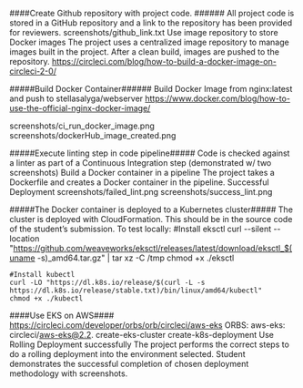 ####Create Github repository with project code.	######
All project code is stored in a GitHub repository and a link to the repository has been provided for reviewers.
screenshots/github_link.txt
Use image repository to store Docker images	The project uses a centralized image repository to manage images built in the project. After a clean build, images are pushed to the repository.
https://circleci.com/blog/how-to-build-a-docker-image-on-circleci-2-0/

#####Build Docker Container######
Build Docker Image from nginx:latest and push to stellasalyga/webserver
https://www.docker.com/blog/how-to-use-the-official-nginx-docker-image/

screenshots/ci_run_docker_image.png
screenshots/dockerHub_image_created.png

#####Execute linting step in code pipeline#####
Code is checked against a linter as part of a Continuous Integration step (demonstrated w/ two screenshots)
Build a Docker container in a pipeline	The project takes a Dockerfile and creates a Docker container in the pipeline.
Successful Deployment
screenshots/failed_lint.png
screenshots/success_lint.png


#####The Docker container is deployed to a Kubernetes cluster#####
The cluster is deployed with CloudFormation. This should be in the source code of the student’s submission.
To test locally:
    #Install eksctl
	curl --silent --location "https://github.com/weaveworks/eksctl/releases/latest/download/eksctl_$(uname -s)_amd64.tar.gz" | tar xz -C /tmp
	chmod +x ./eksctl 

    #Install kubectl
	curl -LO "https://dl.k8s.io/release/$(curl -L -s https://dl.k8s.io/release/stable.txt)/bin/linux/amd64/kubectl"
	chmod +x ./kubectl

####Use EKS on AWS####
https://circleci.com/developer/orbs/orb/circleci/aws-eks
ORBS: aws-eks: circleci/aws-eks@2.2.
create-eks-cluster
create-k8s-deployment
Use Rolling Deployment successfully	The project performs the correct steps to do a rolling deployment into the environment selected. Student demonstrates the successful completion of chosen deployment methodology with screenshots.
